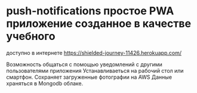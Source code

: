 # push-notifications простое PWA приложение созданное в качестве учебного
доступно  в интернете  https://shielded-journey-11426.herokuapp.com/

Возможность общаться с помощью уведомлений с другими пользователями приложения
Устанавливаеться на рабочий стол или смартфон.
Сохраняет загруженные фотографии на AWS 
Данные храняться в Mongodb облаке.
